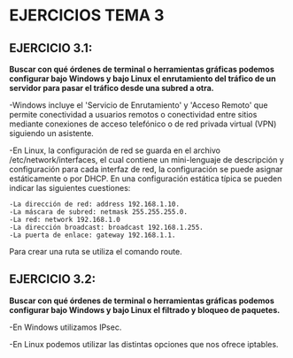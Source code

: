 # **EJERCICIOS TEMA 3**

## **EJERCICIO 3.1:**

**Buscar con qué órdenes de terminal o herramientas gráficas podemos configurar bajo Windows y bajo Linux el enrutamiento del tráfico de un servidor para pasar el tráfico desde una subred a otra.**


-Windows incluye el 'Servicio de Enrutamiento' y 'Acceso Remoto' que permite conectividad a usuarios remotos o conectividad entre sitios mediante conexiones de acceso telefónico o de red privada virtual (VPN) siguiendo un asistente.

-En Linux, la configuración de red se guarda en el archivo /etc/network/interfaces, el cual contiene un mini-lenguaje de descripción y configuración para cada interfaz de red, la configuración se puede asignar estáticamente o por DHCP. En una configuración estática típica se pueden indicar las siguientes cuestiones:

	-La dirección de red: address 192.168.1.10.
	-La máscara de subred: netmask 255.255.255.0.
	-La red: network 192.168.1.0
	-La dirección broadcast: broadcast 192.168.1.255.
	-La puerta de enlace: gateway 192.168.1.1.

Para crear una ruta se utiliza el comando route.


## **EJERCICIO 3.2:**

**Buscar con qué órdenes de terminal o herramientas gráficas podemos configurar bajo Windows y bajo Linux el filtrado y bloqueo de paquetes.**

-En Windows utilizamos IPsec.

-En Linux podemos utilizar las distintas opciones que nos ofrece iptables.


